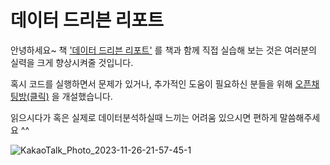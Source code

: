 # 데이터 드리븐 리포트

안녕하세요~ 
책 ['데이터 드리븐 리포트'](https://www.yes24.com/Product/Goods/123198762) 를 책과 함께 직접 실습해 보는 것은 여러분의 실력을 크게 향상시켜줄 것입니다.

혹시 코드를 실행하면서 문제가 있거나, 추가적인 도움이 필요하신 분들을 위해 [오픈채팅방(클릭)](https://open.kakao.com/o/g0MIEFng) 을 개설했습니다.

읽으시다가 혹은 실제로 데이터분석하실때 느끼는 어려움 있으시면 편하게 말씀해주세요 ^^

![KakaoTalk_Photo_2023-11-26-21-57-45-1](https://github.com/sangsucki/DataDrivenReport/assets/49624071/285e9a5f-5f24-4ebf-8f3f-def02d3505a4)
